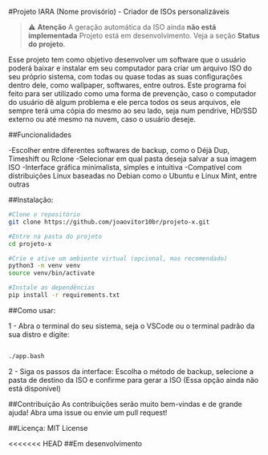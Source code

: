 
#Projeto IARA (Nome provisório) - Criador de ISOs personalizáveis

> ⚠️ **Atenção** A geração automática da ISO ainda **não está implementada** Projeto está em desenvolvimento. Veja a seção **Status do projeto**.

Esse projeto tem como objetivo desenvolver um software que o usuário poderá baixar e instalar em seu computador para criar um arquivo ISO do seu próprio sistema, com todas ou quase todas as suas configurações dentro dele, como wallpaper, softwares, entre outros. Este programa foi feito para ser utilizado como uma forma de prevenção, caso o computador do usuário dê algum problema e ele perca todos os seus arquivos, ele sempre terá uma cópia do mesmo ao seu lado, seja num pendrive, HD/SSD externo ou até mesmo na nuvem, caso o usuário deseje.


##Funcionalidades


-Escolher entre diferentes softwares de backup, como o Déjà Dup, Timeshift ou Rclone
-Selecionar em qual pasta deseja salvar a sua imagem ISO
-Interface gráfica minimalista, simples e intuitiva
-Compatível com distribuições Linux baseadas no Debian como o Ubuntu e Linux Mint, entre outras


##Instalação:

```bash
#Clone o repositório
git clone https://github.com/joaovitor10br/projeto-x.git

#Entre na pasta do projeto
cd projeto-x

#Crie e ative um ambiente virtual (opcional, mas recomendado)
python3 -m venv venv
source venv/bin/activate

#Instale as dependências
pip install -r requirements.txt
```

##Como usar:

1 - Abra o terminal do seu sistema, seja o VSCode ou o terminal padrão da sua distro e digite: 

```bash

./app.bash

```
2 - Siga os passos da interface: Escolha o método de backup, selecione a pasta de destino da ISO e confirme para gerar a ISO (Essa opção ainda não está disponível)

##Contribuição
As contribuições serão muito bem-vindas e de grande ajuda! Abra uma issue ou envie um pull request!


##Licença: MIT License


<<<<<<< HEAD
##Em desenvolvimento
